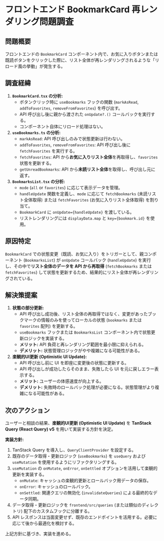 # フロントエンド BookmarkCard 再レンダリング問題調査

## 問題概要

フロントエンドの `BookmarkCard` コンポーネント内で、お気に入りボタンまたは既読ボタンをクリックした際に、リスト全体が再レンダリングされるような「リロード風の挙動」が発生する。

## 調査経緯

1.  **`BookmarkCard.tsx` の分析:**
    *   ボタンクリック時に `useBookmarks` フックの関数 (`markAsRead`, `addToFavorites`, `removeFromFavorites`) を呼び出す。
    *   API 呼び出し後に親から渡された `onUpdate?.()` コールバックを実行する。
    *   コンポーネント自体にリロード処理はない。
2.  **`useBookmarks.ts` の分析:**
    *   `markAsRead`: API 呼び出しのみで状態更新は行わない。
    *   `addToFavorites`, `removeFromFavorites`: API 呼び出し後に `fetchFavorites` を実行する。
    *   `fetchFavorites`: API から**お気に入りリスト全体**を再取得し、`favorites` 状態を更新する。
    *   `getUnreadBookmarks`: API から**未読リスト全体**を取得し、呼び出し元に返す。
3.  **`BookmarksList.tsx` の分析:**
    *   `mode` (`all` or `favorites`) に応じて表示データを管理。
    *   `handleUpdate` 関数を定義し、`mode` に応じて `fetchBookmarks` (未読リスト全体取得) または `fetchFavorites` (お気に入りリスト全体取得) を割り当て。
    *   `BookmarkCard` に `onUpdate={handleUpdate}` を渡している。
    *   リストレンダリングには `displayData.map` と `key={bookmark.id}` を使用。

## 原因特定

`BookmarkCard` での状態変更（既読、お気に入り）をトリガーとして、親コンポーネント (`BookmarksList`) が `onUpdate` コールバック (`handleUpdate`) を実行し、その中で**リスト全体のデータを API から再取得** (`fetchBookmarks` または `fetchFavorites`) して状態を更新するため、結果的にリスト全体が再レンダリングされている。

## 解決策提案

1.  **状態の部分更新:**
    *   API 呼び出し成功後、リスト全体の再取得ではなく、変更があったブックマークの情報のみを使ってローカルの状態 (`bookmarks` または `favorites` 配列) を更新する。
    *   `useBookmarks` フックまたは `BookmarksList` コンポーネント内で状態更新ロジックを実装する。
    *   **メリット:** API 負荷と再レンダリング範囲を最小限に抑えられる。
    *   **デメリット:** 状態管理ロジックがやや複雑になる可能性がある。
2.  **楽観的UI更新 (Optimistic UI Update):**
    *   API 呼び出し前に UI を即座に変更後の状態に更新する。
    *   API 呼び出しが成功したらそのまま、失敗したら UI を元に戻しエラー表示する。
    *   **メリット:** ユーザーの体感速度が向上する。
    *   **デメリット:** 失敗時のロールバック処理が必要になる。状態管理がより複雑になる可能性がある。

## 次のアクション

ユーザーと相談の結果、**楽観的UI更新 (Optimistic UI Update)** を **TanStack Query (React Query) v5** を用いて実装する方針を決定。

**実装方針:**
1.  TanStack Query を導入し、`QueryClientProvider` を設定する。
2.  既存のデータ取得・更新ロジック (`useBookmarks`) を `useQuery` および `useMutation` を使用するようにリファクタリングする。
3.  `useMutation` の `onMutate`, `onError`, `onSettled` オプションを活用して楽観的更新を実装する。
    *   `onMutate`: キャッシュの楽観的更新とロールバック用データの保存。
    *   `onError`: キャッシュのロールバック。
    *   `onSettled`: 関連クエリの無効化 (`invalidateQueries`) による最終的なデータ同期。
4.  データ取得・更新ロジックを `frontend/src/queries` (または類似のディレクトリ) 配下のカスタムフックに分離する。
5.  API レスポンスは当面変更せず、既存のエンドポイントを活用する。必要に応じて後から最適化を検討する。

上記方針に基づき、実装を進める。
